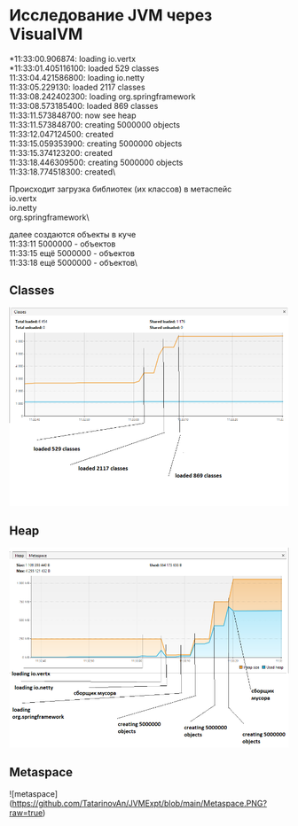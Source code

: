 # Исследование JVM через VisualVM

*11:33:00.906874: loading io.vertx\
*11:33:01.405116100: loaded 529 classes\
11:33:04.421586800: loading io.netty\
11:33:05.229130: loaded 2117 classes\
11:33:08.242402300: loading org.springframework\
11:33:08.573185400: loaded 869 classes\
11:33:11.573848700: now see heap\
11:33:11.573848700: creating 5000000 objects\
11:33:12.047124500: created\
11:33:15.059353900: creating 5000000 objects\
11:33:15.374123200: created\
11:33:18.446309500: creating 5000000 objects\
11:33:18.774518300: created\


Происходит загрузка библиотек (их классов) в метаспейс\
io.vertx\
io.netty\
org.springframework\


далее создаются объекты в куче\
11:33:11 5000000 - объектов\
11:33:15 ещё 5000000 - объектов\
11:33:18 ещё 5000000 - объектов\

## Classes

![classes](https://github.com/TatarinovAn/JVMExpt/blob/main/Classes.PNG?raw=true) 


## Heap

![heap](https://github.com/TatarinovAn/JVMExpt/blob/main/Heap.PNG?raw=true)


## Metaspace

![metaspace] (https://github.com/TatarinovAn/JVMExpt/blob/main/Metaspace.PNG?raw=true)